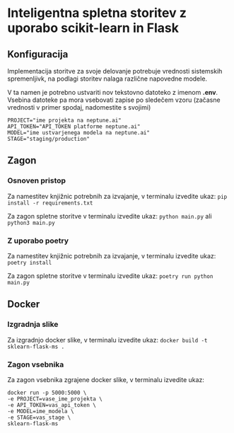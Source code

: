 # Inteligentna spletna storitev z uporabo scikit-learn in Flask

## Konfiguracija

Implementacija storitve za svoje delovanje potrebuje vrednosti sistemskih spremenljivk, na podlagi storitev nalaga različne napovedne modele.

V ta namen je potrebno ustvariti nov tekstovno datoteko z imenom **.env**. Vsebina datoteke pa mora vsebovati zapise po sledečem vzoru (začasne vrednosti v primer spodaj, nadomestite s svojimi)

```
PROJECT="ime projekta na neptune.ai"
API_TOKEN="API_TOKEN platforme neptune.ai"
MODEL="ime ustvarjenega modela na neptune.ai"
STAGE="staging/production"
```

## Zagon

### Osnoven pristop

Za namestitev knjižnic potrebnih za izvajanje, v terminalu izvedite ukaz: ```pip install -r requirements.txt```

Za zagon spletne storitve v terminalu izvedite ukaz: ```python main.py``` ali ```python3 main.py```

### Z uporabo poetry

Za namestitev knjižnic potrebnih za izvajanje, v terminalu izvedite ukaz: ```poetry install```

Za zagon spletne storitve v terminalu izvedite ukaz: ```poetry run python main.py```

## Docker

### Izgradnja slike

Za izgradnjo docker slike, v terminalu izvedite ukaz: ```docker build -t sklearn-flask-ms .```

### Zagon vsebnika

Za zagon vsebnika zgrajene docker slike, v terminalu izvedite ukaz:
```
docker run -p 5000:5000 \
-e PROJECT=vase_ime_projekta \
-e API_TOKEN=vas_api_token \
-e MODEL=ime_modela \
-e STAGE=vas_stage \
sklearn-flask-ms
```